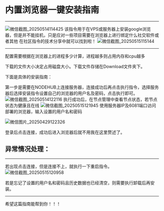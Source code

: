 # 内置浏览器一键安装指南
---

![微信截图_20250514114425](https://github.com/user-attachments/assets/660b2f6a-6ebb-4bf9-8cab-74dd473ab66c)
该指令用于在VPS或服务器上安装google浏览器，但是并不能挂机，只是应对一些项目需要在浏览器上进行绑定什么社交软件或者其他
在社区指令的技术分享中就可以找到啦！
![微信截图_20250515115144](https://github.com/user-attachments/assets/25f31e6a-dd07-45fb-9bfa-86a103b0071e)

---
配置需要根据在浏览器上的进程多少计算，进程越多则占用内存和cpu越多

下载的文件大小决定占用磁盘大小。下载文件存储在Download文件夹下。

下面是具体的安装指南：

第一步是需要在NODEHUB上连接服务器，连接成功后再点击执行指令，选择服务器后选择安装指令设置自己的浏览器的用户名及密码，点击执行即可。
![微信截图_20250514122116](https://github.com/user-attachments/assets/aab37f2a-9c5b-4ae7-be3e-0973a465826e)
执行成功后，在节点管理中查看节点状态，若节点状态为健康且在线
![微信截图_20250515121945](https://github.com/user-attachments/assets/25789785-0f6c-435e-a64f-b14d17f54250)
使用服务器IP及6081端口访问部署的浏览器，输入设置的用户名和密码

![微信图片_20250429122326](https://github.com/user-attachments/assets/5650350b-549b-403b-80ff-9a0aeed9c190)

登录后点击连接，成功后进入浏览器后就不用我在这里赘述了。

## 异常情况处理：
---
若出现点击连接，但是连接不上，就执行一下重启指令。
![微信截图_20250515120958](https://github.com/user-attachments/assets/d4a1f43b-1d72-45c8-a13e-c8a952c913d6)

若是忘记了设置的用户名和密码且历史数据也已经清空，则需要执行卸载后再安装。

---

希望这篇指南能帮到你！！！
